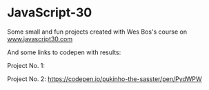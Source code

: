 # JavaScript-30
Some small and fun projects created with Wes Bos's course on www.javascript30.com

And some links to codepen with results:
  
  Project No. 1:
  
  Project No. 2: https://codepen.io/pukinho-the-sasster/pen/PydWPW

